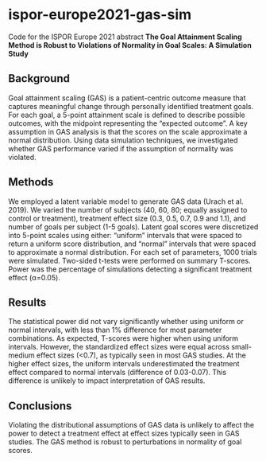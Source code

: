 # ispor-europe2021-gas-sim

Code for the ISPOR Europe 2021 abstract **The Goal Attainment Scaling Method is Robust to Violations of Normality in Goal Scales: A Simulation Study**

## Background

Goal attainment scaling (GAS) is a patient-centric outcome measure that captures meaningful change through personally identified treatment goals. For each goal, a 5-point attainment scale is defined to describe possible outcomes, with the midpoint representing the “expected outcome”. A key assumption in GAS analysis is that the scores on the scale approximate a normal distribution. Using data simulation techniques, we investigated whether GAS performance varied if the assumption of normality was violated.

## Methods

We employed a latent variable model to generate GAS data (Urach et al. 2019). We varied the number of subjects (40, 60, 80; equally assigned to control or treatment), treatment effect size (0.3, 0.5, 0.7, 0.9 and 1.1), and number of goals per subject (1-5 goals). Latent goal scores were discretized into 5-point scales using either: “uniform” intervals that were spaced to return a uniform score distribution, and “normal” intervals that were spaced to approximate a normal distribution. For each set of parameters, 1000 trials were simulated.  Two-sided t-tests were performed on summary T-scores. Power was the percentage of simulations detecting a significant treatment effect (α=0.05).

## Results

The statistical power did not vary significantly whether using uniform or normal intervals, with less than 1% difference for most parameter combinations. As expected, T-scores were higher when using uniform intervals. However, the standardized effect sizes were equal across small-medium effect sizes (<0.7), as typically seen in most GAS studies. At the higher effect sizes, the uniform intervals underestimated the treatment effect compared to normal intervals (difference of 0.03-0.07). This difference is unlikely to impact interpretation of GAS results.

## Conclusions

Violating the distributional assumptions of GAS data is unlikely to affect the power to detect a treatment effect at effect sizes typically seen in GAS studies. The GAS method is robust to perturbations in normality of goal scores.
